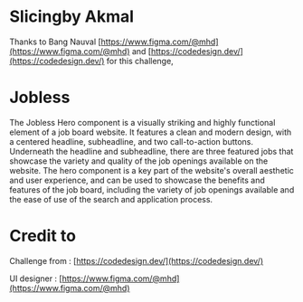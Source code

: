 ﻿# Slicingby Akmal 

Thanks to Bang Nauval [https://www.figma.com/@mhd](https://www.figma.com/@mhd) and [https://codedesign.dev/](https://codedesign.dev/) for this challenge, 

# Jobless
The Jobless Hero component is a visually striking and highly functional element of a job board website. It features a clean and modern design, with a centered headline, subheadline, and two call-to-action buttons. Underneath the headline and subheadline, there are three featured jobs that showcase the variety and quality of the job openings available on the website. The hero component is a key part of the website's overall aesthetic and user experience, and can be used to showcase the benefits and features of the job board, including the variety of job openings available and the ease of use of the search and application process.


# Credit to 

Challenge from : [https://codedesign.dev/](https://codedesign.dev/)

UI designer : [https://www.figma.com/@mhd](https://www.figma.com/@mhd)
